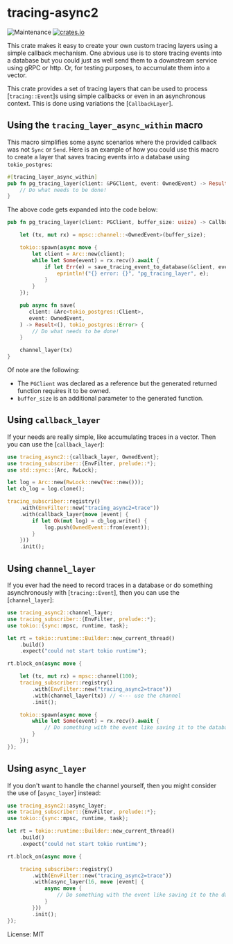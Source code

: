 # tracing-async2

![Maintenance](https://img.shields.io/badge/maintenance-activly--developed-brightgreen.svg)
[![crates.io](https://img.shields.io/crates/v/tracing-async2)](https://crates.io/crates/tracing-async2)

This crate makes it easy to create your own custom tracing layers using a
simple callback mechanism. One abvious use is to store tracing events into
a database but you could just as well send them to a downstream service
using gRPC or http. Or, for testing purposes, to accumulate them into a
vector.

This crate provides a set of tracing layers that can be used to process
[`tracing::Event`]s using simple callbacks or even in an asynchronous
context. This is done using variations the [`CallbackLayer`].


## Using the `tracing_layer_async_within` macro

This macro simplifies some async scenarios where the provided callback was
not `Sync` or `Send`. Here is an example of how you could use this macro to
create a layer that saves tracing events into a database using `tokio_postgres`:

```rust
#[tracing_layer_async_within]
pub fn pg_tracing_layer(client: &PGClient, event: OwnedEvent) -> Result<(), tokio_postgres::Error> {
    // Do what needs to be done!
}
```

The above code gets expanded into the code below:

```rust
pub fn pg_tracing_layer(client: PGClient, buffer_size: usize) -> CallbackLayer {

    let (tx, mut rx) = mpsc::channel::<OwnedEvent>(buffer_size);

    tokio::spawn(async move {
        let client = Arc::new(client);
        while let Some(event) = rx.recv().await {
            if let Err(e) = save_tracing_event_to_database(&client, event).await {
                eprintln!("{} error: {}", "pg_tracing_layer", e);
            }
        }
    });

    pub async fn save(
       client: &Arc<tokio_postgres::Client>,
       event: OwnedEvent,
    ) -> Result<(), tokio_postgres::Error> {
        // Do what needs to be done!
    }

    channel_layer(tx)
}
```

Of note are the following:
- The `PGClient` was declared as a reference but the generated returned function requires it to be owned.
- `buffer_size` is an additional parameter to the generated function.



## Using `callback_layer`

If your needs are really simple, like accumulating traces in a vector.
Then you can use the [`callback_layer`]:

```rust
use tracing_async2::{callback_layer, OwnedEvent};
use tracing_subscriber::{EnvFilter, prelude::*};
use std::sync::{Arc, RwLock};

let log = Arc::new(RwLock::new(Vec::new()));
let cb_log = log.clone();

tracing_subscriber::registry()
    .with(EnvFilter::new("tracing_async2=trace"))
    .with(callback_layer(move |event| {
        if let Ok(mut log) = cb_log.write() {
            log.push(OwnedEvent::from(event));
        }
    }))
    .init();
```


## Using `channel_layer`

If you ever had the need to record traces in a database or do something
asynchronously with [`tracing::Event`], then you can use the
[`channel_layer`]:

```rust
use tracing_async2::channel_layer;
use tracing_subscriber::{EnvFilter, prelude::*};
use tokio::{sync::mpsc, runtime, task};

let rt = tokio::runtime::Builder::new_current_thread()
    .build()
    .expect("could not start tokio runtime");

rt.block_on(async move {

    let (tx, mut rx) = mpsc::channel(100);
    tracing_subscriber::registry()
        .with(EnvFilter::new("tracing_async2=trace"))
        .with(channel_layer(tx)) // <--- use the channel
        .init();

    tokio::spawn(async move {
        while let Some(event) = rx.recv().await {
            // Do something with the event like saving it to the database.
        }
    });
});
```

## Using `async_layer`

If you don't want to handle the channel yourself, then you might consider
the use of [`async_layer`] instead:

```rust
use tracing_async2::async_layer;
use tracing_subscriber::{EnvFilter, prelude::*};
use tokio::{sync::mpsc, runtime, task};

let rt = tokio::runtime::Builder::new_current_thread()
    .build()
    .expect("could not start tokio runtime");

rt.block_on(async move {

    tracing_subscriber::registry()
        .with(EnvFilter::new("tracing_async2=trace"))
        .with(async_layer(16, move |event| {
            async move {
                // Do something with the event like saving it to the database.
            }
        }))
        .init();
});
```


License: MIT
